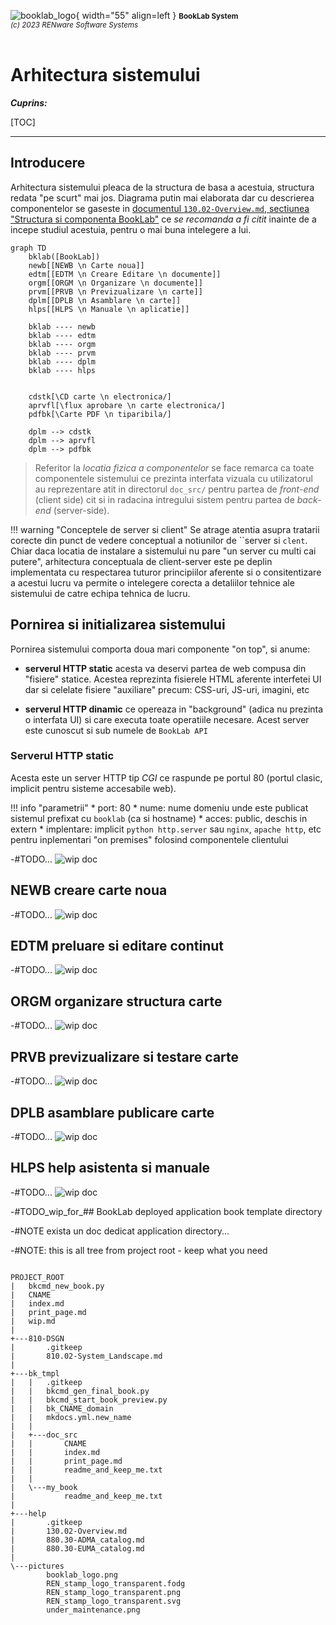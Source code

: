 ![booklab_logo](../pictures/booklab_logo.png){ width="55" align=left }
<small markdown>**BookLab System**<br>
*(c) 2023 RENware Software Systems*
</small><br><br>


# Arhitectura sistemului



***Cuprins:***

[TOC]

***




## Introducere

Arhitectura sistemului pleaca de la structura de basa a acestuia, structura redata "pe scurt" mai jos. Diagrama putin mai elaborata dar cu descrierea componentelor se gaseste in [documentul `130.02-Overview.md`, sectiunea "Structura si componenta BookLab"](../help/130.02-Overview.md#structura-si-componenta-booklab) ce *se recomanda a fi citit* inainte de a incepe studiul acestuia, pentru o mai buna intelegere a lui.


``` mermaid
graph TD
    bklab([BookLab])
    newb[[NEWB \n Carte noua]]
    edtm[[EDTM \n Creare Editare \n documente]]
    orgm[[ORGM \n Organizare \n documente]]
    prvm[[PRVB \n Previzualizare \n carte]]
    dplm[[DPLB \n Asamblare \n carte]]
    hlps[[HLPS \n Manuale \n aplicatie]]

    bklab ---- newb
    bklab ---- edtm
    bklab ---- orgm
    bklab ---- prvm
    bklab ---- dplm
    bklab ---- hlps


    cdstk[\CD carte \n electronica/]
    aprvfl[\flux aprobare \n carte electronica/]
    pdfbk[\Carte PDF \n tiparibila/]

    dplm --> cdstk
    dplm --> aprvfl
    dplm --> pdfbk
```

>Referitor la *locatia fizica a componentelor* se face remarca ca toate componentele sistemului ce prezinta interfata vizuala cu utilizatorul au reprezentare atit in directorul `doc_src/` pentru partea de *front-end* (client side) cit si in radacina intregului sistem pentru partea de *back-end* (server-side).


!!! warning "Conceptele de server si client"
    Se atrage atentia asupra tratarii corecte din punct de vedere conceptual a notiunilor de ``server  si `clent`. Chiar daca locatia de instalare a sistemului nu pare "un server cu multi cai putere", arhitectura conceptuala de client-server este pe deplin implementata cu respectarea tuturor principiilor aferente si o consitentizare a acestui lucru va permite o intelegere corecta a detaliilor tehnice ale sistemului de catre echipa tehnica de lucru.




## Pornirea si initializarea sistemului

Pornirea sistemului comporta doua mari componente "on top", si anume:

* **serverul HTTP static** acesta va deservi partea de web compusa din "fisiere" statice. Acestea reprezinta fisierele HTML aferente interfetei UI dar si celelate fisiere "auxiliare" precum: CSS-uri, JS-uri, imagini, etc

* **serverul HTTP dinamic** ce opereaza in "background" (adica nu prezinta o interfata UI) si care executa toate operatiile necesare. Acest server este cunoscut si sub numele de `BookLab API`


### Serverul HTTP static

Acesta este un server HTTP tip *CGI* ce raspunde pe portul 80 (portul clasic, implicit pentru sisteme accesabile web).

!!! info "parametrii"
    * port: 80
    * nume: nume domeniu  unde este publicat sistemul prefixat cu `booklab` (ca si hostname)
    * acces: public, deschis in extern
    * implentare: implicit `python http.server` sau `nginx`, `apache http`, etc pentru inplementari "on premises" folosind componentele clientului









-#TODO... ![wip doc](../pictures/under_maintenance.png)




## NEWB creare carte noua

-#TODO... ![wip doc](../pictures/under_maintenance.png)




## EDTM preluare si editare continut

-#TODO... ![wip doc](../pictures/under_maintenance.png)




## ORGM organizare structura carte

-#TODO... ![wip doc](../pictures/under_maintenance.png)




## PRVB previzualizare si testare carte

-#TODO... ![wip doc](../pictures/under_maintenance.png)




## DPLB asamblare publicare carte

-#TODO... ![wip doc](../pictures/under_maintenance.png)




## HLPS help asistenta si manuale

-#TODO... ![wip doc](../pictures/under_maintenance.png)












-#TODO_wip_for_## BookLab deployed application book template directory

-#NOTE exista un doc dedicat application directory...


-#NOTE: this is all tree from project root - keep what you need

```tree

PROJECT_ROOT
|   bkcmd_new_book.py
|   CNAME
|   index.md
|   print_page.md
|   wip.md
|   
+---810-DSGN
|       .gitkeep
|       810.02-System_Landscape.md
|       
+---bk_tmpl
|   |   .gitkeep
|   |   bkcmd_gen_final_book.py
|   |   bkcmd_start_book_preview.py
|   |   bk_CNAME_domain
|   |   mkdocs.yml.new_name
|   |   
|   +---doc_src
|   |       CNAME
|   |       index.md
|   |       print_page.md
|   |       readme_and_keep_me.txt
|   |       
|   \---my_book
|           readme_and_keep_me.txt
|           
+---help
|       .gitkeep
|       130.02-Overview.md
|       880.30-ADMA_catalog.md
|       880.30-EUMA_catalog.md
|       
\---pictures
        booklab_logo.png
        REN_stamp_logo_transparent.fodg
        REN_stamp_logo_transparent.png
        REN_stamp_logo_transparent.svg
        under_maintenance.png


```



